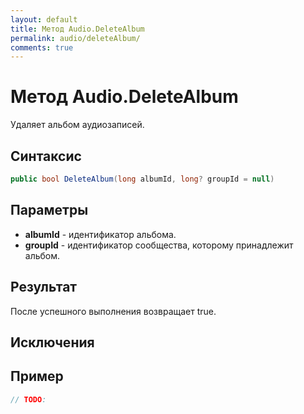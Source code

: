 ```yaml
---
layout: default
title: Метод Audio.DeleteAlbum
permalink: audio/deleteAlbum/
comments: true
---
```

# Метод Audio.DeleteAlbum
Удаляет альбом аудиозаписей.

## Синтаксис
```csharp
public bool DeleteAlbum(long albumId, long? groupId = null)
```

## Параметры
+ **albumId** - идентификатор альбома.
+ **groupId** - идентификатор сообщества, которому принадлежит альбом.

## Результат
После успешного выполнения возвращает true.

## Исключения

## Пример
```csharp
// TODO:
```
